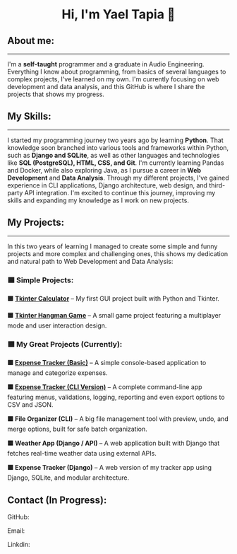 # <h1 align="center"> Hi, I'm Yael Tapia 🖖 </h1>

## About me:  
---
I'm a **self-taught** programmer and a graduate in Audio Engineering. 
Everything I know about programming, from basics of several languages to complex projects, I've learned on my own. 
I'm currently focusing on web development and data analysis, and this GitHub is where I share the projects that shows my progress.

## My Skills: 
---
I started my programming journey two years ago by learning **Python**.
That knowledge soon branched into various tools and frameworks within Python, such as **Django and SQLite**, as well as other languages and technologies like **SQL (PostgreSQL), HTML, CSS, and Git**.
I'm currently learning Pandas and Docker, while also exploring Java, as I pursue a career in **Web Development** and **Data Analysis**.
Through my different projects, I've gained experience in CLI applications, Django architecture, web design, and third-party API integration.
I'm excited to continue this journey, improving my skills and expanding my knowledge as I work on new projects.

## My Projects:
---
In this two years of learning I managed to create some simple and funny projects and more complex and challenging ones, this shows my dedication and natural path to Web Development and Data Analysis:

### 🟦 Simple Projects: 

**🟦 [Tkinter Calculator](https://github.com/yberside42/Tkinter-Calculator)** – My first GUI project built with Python and Tkinter.

**🟦 [Tkinter Hangman Game](https://github.com/yberside42/Hangman-Game-with-Multiplayer-)** – A small game project featuring a multiplayer mode and user interaction design.

### 🟩 My Great Projects (Currently):

**🟩 [Expense Tracker (Basic)](https://github.com/yberside42/Expense-Tracker-Basic-)** – A simple console-based application to manage and categorize expenses.

**🟩 [Expense Tracker (CLI Version)](https://github.com/yberside42/Expense-Tracker-CLI-)** – A complete command-line app featuring menus, validations, logging, reporting and even export options to CSV and JSON.

**🟩 File Organizer (CLI)** – A big file management tool with preview, undo, and merge options, built for safe batch organization.

**🟩 Weather App (Django / API)** – A web application built with Django that fetches real-time weather data using external APIs.

**🟩 Expense Tracker (Django)** – A web version of my tracker app using Django, SQLite, and modular architecture.

## Contact (In Progress):
GitHub:

Email: 

Linkdin: 


<!--
**yberside42/yberside42** is a ✨ _special_ ✨ repository because its `README.md` (this file) appears on your GitHub profile.

Here are some ideas to get you started:

- 🔭 I’m currently working on ...
- 🌱 I’m currently learning ...
- 👯 I’m looking to collaborate on ...
- 🤔 I’m looking for help with ...
- 💬 Ask me about ...
- 📫 How to reach me: ...
- 😄 Pronouns: ...
- ⚡ Fun fact: ...
-->
